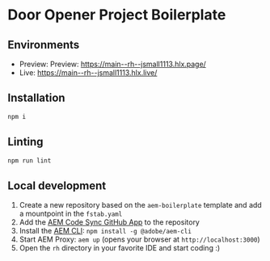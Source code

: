 # Door Opener Project Boilerplate 


## Environments
- Preview: Preview: https://main--rh--jsmall1113.hlx.page/
- Live: https://main--rh--jsmall1113.hlx.live/

## Installation

```sh
npm i
```

## Linting

```sh
npm run lint
```

## Local development

<!-- TODO: update with verbiage specific to door-opener template -->
1. Create a new repository based on the `aem-boilerplate` template and add a mountpoint in the `fstab.yaml`
1. Add the [AEM Code Sync GitHub App](https://github.com/apps/aem-code-sync) to the repository
1. Install the [AEM CLI](https://github.com/adobe/helix-cli): `npm install -g @adobe/aem-cli`
1. Start AEM Proxy: `aem up` (opens your browser at `http://localhost:3000`)
1. Open the `rh` directory in your favorite IDE and start coding :)
